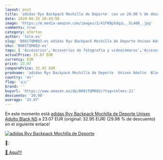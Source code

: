 ```yaml
---
layout: post
title: 'adidas Ryv Backpack Mochilla de Deporte  con un 29.98 % de descuento'
date: 2020-06-25 20:43:58
image: 'https://m.media-amazon.com/images/I/41FN9pSdqzL._SL400_.jpg'
comments: true
category: ofertas
author: 'tole.es'
slug: 'B081TQM8Q3-es adidas Ryv Backpack Mochilla de Deporte Unisex Adulto...'
sku: 'B081TQM8Q3-es'
tags: [ 'Accesorios','Accesorios de fotografía y videocámaras','Accesorios para portátiles y netbooks','Bolsas y fundas para cámaras compactas','Bolsas y fundas para cámaras digitales','Bolsas y fundas para cámaras,  videocámaras y prismáticos','Bolsas y fundas para portátiles y netbooks','Electrónica','Fotografía y videocámaras','Informática','Mochilas para portátiles y netbooks','backpack', ]
actualPrice: 23.07 EUR
currency: EUR
price: 23.07
comparePrice: 32.95 EUR
prodname: 'adidas Ryv Backpack Mochilla de Deporte  Unisex Adulto  Black  NS'
country: 'es'
flag: '🇪🇸'
brand: ''
buyurl: 'https://www.amazon.es/dp/B081TQM8Q3/?tag=tolees-21'
descuento: '29.98'
average: '23.07'
---
```


En este momento está [adidas Ryv Backpack Mochilla de Deporte  Unisex Adulto  Black  NS](https://www.amazon.es/dp/B081TQM8Q3/?tag=tolees-21) a 23.07 EUR (original: 32.95 EUR) (29.98 %  de descuento) en el siguiente enlace!

[![adidas Ryv Backpack Mochilla de Deporte ](https://m.media-amazon.com/images/I/41FN9pSdqzL._SL400_.jpg)](https://www.amazon.es/dp/B081TQM8Q3/?tag=tolees-21)

🔎:


[🛒 Aquí!!!](https://www.amazon.es/dp/B081TQM8Q3/?tag=tolees-21)
